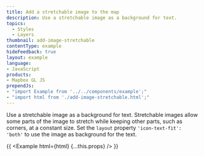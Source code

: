 ```yaml
---
title: Add a stretchable image to the map
description: Use a stretchable image as a background for text.
topics:
  - Styles
  - Layers
thumbnail: add-image-stretchable
contentType: example
hideFeedback: true
layout: example
language:
- JavaScript
products:
- Mapbox GL JS
prependJs:
- "import Example from '../../components/example';"
- "import html from './add-image-stretchable.html';"
---
```


Use a stretchable image as a background for text. Stretchable images allow some parts of the image to stretch while keeping other parts, such as corners, at a constant size. Set the `layout` property `'icon-text-fit': 'both'` to use the image as background for the text.

{{ <Example html={html} {...this.props} /> }}
